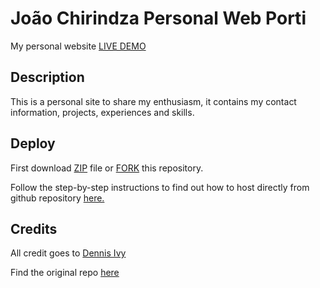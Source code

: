 # João Chirindza Personal Web Porti
My personal website <a href="https://JChirindza.github.io/">LIVE DEMO</a>

## Description
This is a personal site to share my enthusiasm, it contains my contact information, projects, experiences and skills.

[6]: http://www.github.com/JChirindza

## Deploy

First download [ZIP](https://github.com/JChirindza/JChirindza.github.io/archive/refs/heads/master.zip) file or [FORK](https://JChirindza.github.io/fork) this repository.

Follow the step-by-step instructions to find out how to host directly from github repository <a href='https://pages.github.com/'>here.</a>

## Credits
All credit goes to <a href="https://github.com/divanov11/">Dennis Ivy</a>

Find the original repo <a href='https://github.com/divanov11/portfolio-website'>here</a>

